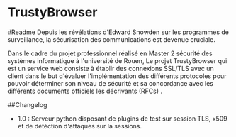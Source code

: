 TrustyBrowser
==============

#Readme
Depuis les révélations d'Edward Snowden sur les programmes de surveillance, la
sécurisation des communications est devenue cruciale.

Dans le cadre du projet professionnel réalisé en Master 2 sécurité des systèmes informatique à l'université de Rouen, 
Le projet TrustyBrowser qui est un service web consiste à établir des connexions SSL/TLS avec un client dans le but d'évaluer l'implémentation des différents protocoles pour pouvoir déterminer son niveau de sécurité et sa concordance avec les différents documents officiels les décrivants (RFCs) . 


##Changelog

* 1.0 : Serveur python disposant de plugins de test sur session TLS, x509 et de détéction d'attaques sur la sessions.

